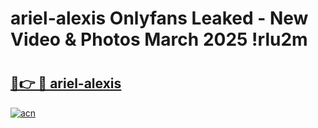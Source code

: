 # ariel-alexis Onlyfans Leaked - New Video & Photos March 2025 !rlu2m

# <h2><a href="https://za5qy7.iuczelnia.edu.pl?title=ariel-alexis&ref=rlu2m">🔗👉 🔴 ariel-alexis</a></h2>

[![acn](https://github.com/user-attachments/assets/0f9c940e-d8b0-45ae-aac7-cd30a18b3e1c)](https://za5qy7.iuczelnia.edu.pl?title=ariel-alexis&ref=rlu2m)

